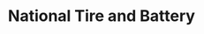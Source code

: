 ---
title: "National Tire and Battery"
url: /morgantown/national-tire-and-battery/
shop: Autowerkstatt
---